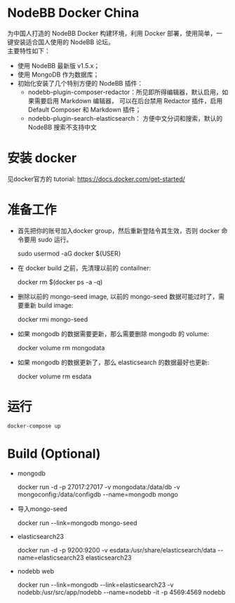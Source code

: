 # NodeBB Docker China
为中国人打造的 NodeBB Docker 构建环境，利用 Docker 部署，使用简单，一键安装适合国人使用的 NodeBB 论坛。  
主要特性如下：

* 使用 NodeBB 最新版 v1.5.x；
* 使用 MongoDB 作为数据库；
* 初始化安装了几个特别方便的 NodeBB 插件：
  * nodebb-plugin-composer-redactor：所见即所得编辑器，默认启用，如果需要启用 Markdown 编辑器，
  可以在后台禁用 Redactor 插件，启用 Default Composer 和 Markdown 插件；
  * nodebb-plugin-search-elasticsearch： 方便中文分词和搜索，默认的 NodeBB 搜索不支持中文

# 安装 docker
见docker官方的 tutorial: https://docs.docker.com/get-started/

# 准备工作

* 首先把你的账号加入docker group，然后重新登陆令其生效，否则 docker 命令要用 sudo 运行。

    sudo usermod -aG docker ${USER}

* 在 docker build 之前，先清理以前的 contailner:

    docker rm $(docker ps -a -q)

* 删除以前的 mongo-seed image, 以前的 mongo-seed 数据可能过时了，需要重新 build image:

    docker rmi mongo-seed

* 如果 mongodb 的数据需要更新，那么需要删除 mongodb 的 volume:

    docker volume rm mongodata

* 如果 mongodb 的数据更新了，那么 elasticsearch 的数据最好也更新:

    docker volume rm esdata

# 运行

    docker-compose up

# Build (Optional)

* mongodb

    docker run -d -p 27017:27017 -v mongodata:/data/db -v mongoconfig:/data/configdb --name=mongodb mongo

* 导入mongo-seed

    docker run --link=mongodb mongo-seed

* elasticsearch23

    docker run -d -p 9200:9200 -v esdata:/usr/share/elasticsearch/data --name=elasticsearch23 elasticsearch23

* nodebb web

    docker run --link=mongodb --link=elasticsearch23 -v nodebb:/usr/src/app/nodebb --name=nodebb -it -p 4569:4569 nodebb
